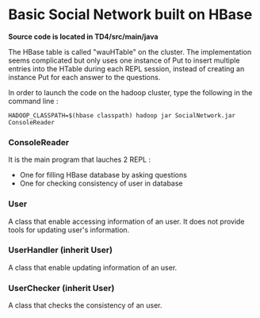 # Basic Social Network built on HBase

**Source code is located in TD4/src/main/java**

The HBase table is called "wauHTable" on the cluster. The implementation seems complicated but only uses one instance of Put to insert multiple entries into the HTable during each REPL session, instead of creating an instance Put for each answer to the questions.

In order to launch the code on the hadoop cluster, type the following in the command line :

`HADOOP_CLASSPATH=$(hbase classpath) hadoop jar SocialNetwork.jar ConsoleReader`

### ConsoleReader 

It is the main program that lauches 2 REPL :
- One for filling HBase database by asking questions
- One for checking consistency of user in database


### User

A class that enable accessing information of an user.
It does not provide tools for updating user's information.


### UserHandler (inherit User)

A class that enable updating information of an user.


### UserChecker (inherit User)

A class that checks the consistency of an user.
